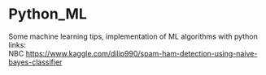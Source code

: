 # Python_ML
Some machine learning tips, implementation of ML algorithms with python  
links:  
NBC  <https://www.kaggle.com/dilip990/spam-ham-detection-using-naive-bayes-classifier>
